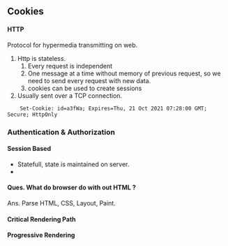 
## Cookies

#### HTTP
Protocol for hypermedia transmitting on web.

1. Http is stateless.
    1. Every request is independent
    2. One message at a time without memory of previous request, so we need to send every request with new data.
    3. cookies can be used to create sessions
2. Usually sent over a TCP connection.

```
    Set-Cookie: id=a3fWa; Expires=Thu, 21 Oct 2021 07:28:00 GMT; Secure; HttpOnly
```


### Authentication & Authorization

#### Session Based
- Statefull, state is maintained on server.
-



#### Ques. What do browser do with out HTML ?
Ans. Parse HTML, CSS, Layout, Paint.

#### Critical Rendering Path
#### Progressive Rendering
